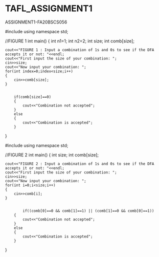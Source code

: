 # TAFL_ASSIGNMENT1
ASSIGNMENT1-FA20BSCS056


#include<iostream>
using namespace std;

//FIGURE 1 
int main()
{
	int n1=1;
	int n2=2;
	int size;
	int comb[size];
	
	cout<<"FIGURE 1 : Input a combination of 1s and 0s to see if the DFA accepts it or not: "<<endl;
	cout<<"First input the size of your combination: ";
	cin>>size;
	cout<<"Now input your combination: ";
	for(int index=0;index<size;i++)
	{
		cin>>comb[size];
	}
	
	
		if(comb[size]==0)
		{
			cout<<"Combination not accepted";
		}
		else
		{
			cout<<"Combination is accepted";
		}
	
	

	
}











#include<iostream>
using namespace std;

//FIGURE 2
int main()
{
int size;
	int comb[size];
	
	cout<<"FIGURE 2 : Input a combination of 1s and 0s to see if the DFA accepts it or not: "<<endl;
	cout<<"First input the size of your combination: ";
	cin>>size;
	cout<<"Now input your combination: ";
	for(int i=0;i<size;i++)
	{
		cin>>comb[i];
	}

	
	        if((comb[0]==0 && comb[1]==1) || (comb[1]==0 && comb[0]==1))
		{
			cout<<"Combination not accepted";
		}
		else
		{
			cout<<"Combination is accepted";
		}
    
}
